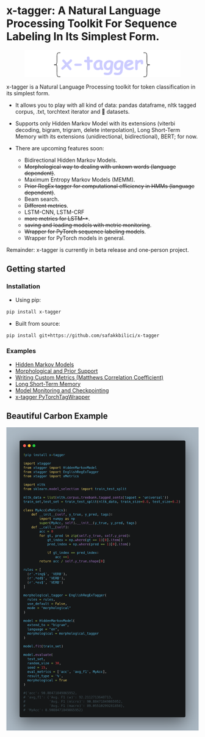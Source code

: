 # x-tagger: A Natural Language Processing Toolkit For Sequence Labeling In Its Simplest Form.

<p align="center">
  <img src="assets/logo.png"/>
</p>

x-tagger is a Natural Language Processing toolkit for token classification in its simplest form.

* It allows you to play with all kind of data: pandas dataframe, nltk tagged corpus, .txt, torchtext iterator and 🤗 datasets.

* Supports only Hidden Markov Model with its extensions (viterbi decoding, bigram, trigram, delete interpolation), Long Short-Term Memory with its extensions (unidirectional, bidirectional), BERT; for now.

* There are upcoming features soon:
  * Bidirectional Hidden Markov Models.
  * <s>Morphological way to dealing with unkown words (language dependent)</s>.
  * Maximum Entropy Markov Models (MEMM).
  * <s>Prior RegEx tagger for computational efficiency in HMMs (language dependent)</s>.
  * Beam search.
  * <s>Different metrics</s>.
  * LSTM-CNN, LSTM-CRF
  * <s>more metrics for LSTM\-\*</s>.
  * <s>saving and loading models with metric monitoring</s>.
  * <s> Wrapper for PyTorch sequence labeling models</s>.
  * Wrapper for PyTorch models in general.

Remainder: x-tagger is currently in beta release and one-person project.

## Getting started

### Installation

- Using pip:

```bash
pip install x-tagger
```
- Built from source:

```bash
pip install git+https://github.com/safakkbilici/x-tagger
```

### Examples

- [Hidden Markov Models](https://github.com/safakkbilici/x-tagger/blob/main/examples/Hidden%20Markov%20Models.ipynb)
- [Morphological and Prior Support](https://github.com/safakkbilici/x-tagger/blob/main/examples/Morphological%20and%20Prior%20Support.ipynb)
- [Writing Custom Metrics (Matthews Correlation Coefficient)](https://github.com/safakkbilici/x-tagger/blob/main/examples/Writing%20Custom%20Metrics%20(Matthews%20Correlation%20Coefficient).ipynb)
- [Long Short-Term Memory](https://github.com/safakkbilici/x-tagger/blob/main/examples/Long%20Short-Term%20Memory.ipynb)
- [Model Monitoring and Checkpointing](https://github.com/safakkbilici/x-tagger/blob/main/examples/Model%20Checkpointing.ipynb)
- [x-tagger PyTorchTagWrapper](https://github.com/safakkbilici/x-tagger/blob/main/examples/x-tagger%20PyTorchTagWrapper.ipynb)


## Beautiful Carbon Example

<p align="center">
  <img src="assets/carbon.png"/>
</p>
